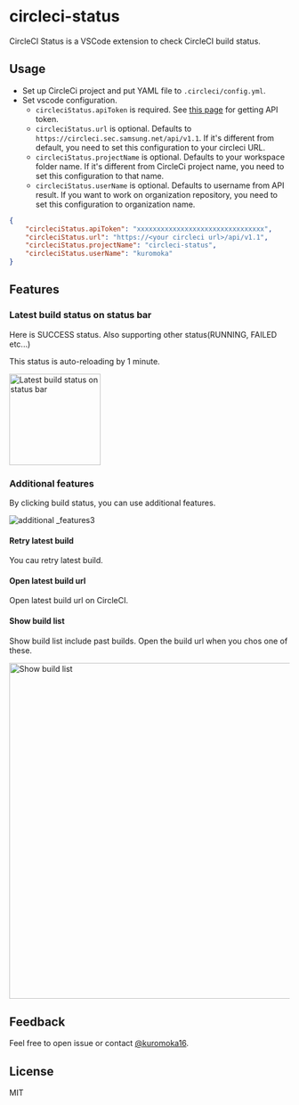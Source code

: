 # circleci-status

CircleCI Status is a VSCode extension to check CircleCI build status.

## Usage
- Set up CircleCi project and put YAML file to `.circleci/config.yml`.
- Set vscode configuration.
  - `circleciStatus.apiToken` is required. See [this page](https://circleci.com/docs/2.0/managing-api-tokens/#creating-a-personal-api-token) for getting API token.
  - `circleciStatus.url` is optional. Defaults to `https://circleci.sec.samsung.net/api/v1.1`. If it's different from default, you need to set this configuration to your circleci URL.
  - `circleciStatus.projectName` is optional. Defaults to your workspace folder name. If it's different from CircleCi project name, you need to set this configuration to that name.
  - `circleciStatus.userName` is optional. Defaults to username from API result. If you want to work on organization repository, you need to set this configuration to organization name.
```json
{
    "circleciStatus.apiToken": "xxxxxxxxxxxxxxxxxxxxxxxxxxxxxxxx",
    "circleciStatus.url": "https://<your circleci url>/api/v1.1",
    "circleciStatus.projectName": "circleci-status",
    "circleciStatus.userName": "kuromoka"
}
```

## Features
### Latest build status on status bar
Here is SUCCESS status. Also supporting other status(RUNNING, FAILED etc...)

This status is auto-reloading by 1 minute.

<img width="164" alt="Latest build status on status bar" src="https://user-images.githubusercontent.com/22453562/65831069-53f36800-e2f0-11e9-8443-8a9816de84a6.png">

### Additional features
By clicking build status, you can use additional features.

![additional _features3](https://user-images.githubusercontent.com/22453562/65831912-3d9dda00-e2f9-11e9-9243-f3bb4a5f0081.gif)

#### Retry latest build
You cau retry latest build.

#### Open latest build url
Open latest build url on CircleCI.

#### Show build list
Show build list include past builds. Open the build url when you chos one of these.

<img width="603" alt="Show build list" src="https://user-images.githubusercontent.com/22453562/65831450-77201680-e2f4-11e9-8cba-7bad933834b7.png">

## Feedback
Feel free to open issue or contact [@kuromoka16](https://twitter.com/kuromoka16).

## License
MIT
